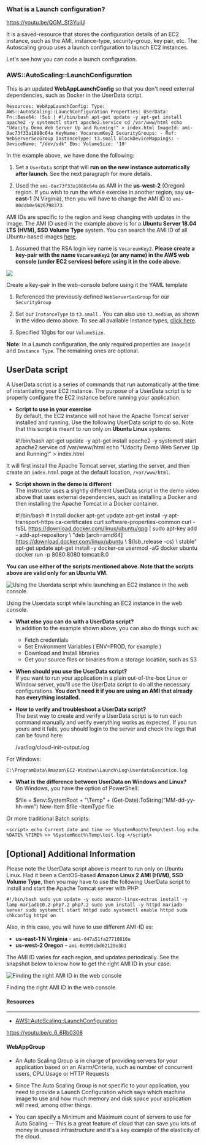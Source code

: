 ### What is a Launch configuration?

https://youtu.be/QGM_Sf3YuiU

It is a saved-resource that stores the configuration details of an EC2 instance, such as the AMI, instance-type, security-group, key pair, etc. The Autoscaling group uses a launch configuration to launch EC2 instances.

Let's see how you can code a launch configuration.

### AWS::AutoScaling::LaunchConfiguration

This is an updated **WebAppLaunchConfig** so that you don't need external dependencies, such as Docker in the UserData script.
    
    Resources: WebAppLaunchConfig: Type: AWS::AutoScaling::LaunchConfiguration Properties: UserData: Fn::Base64: !Sub | #!/bin/bash apt-get update -y apt-get install apache2 -y systemctl start apache2.service cd /var/www/html echo "Udacity Demo Web Server Up and Running!" > index.html ImageId: ami-0ac73f33a1888c64a KeyName: VocareumKey2 SecurityGroups: - Ref: WebServerSecGroup InstanceType: t3.small BlockDeviceMappings: - DeviceName: "/dev/sdk" Ebs: VolumeSize: '10' 

In the example above, we have done the following:

1. Set a `UserData` script that will **run on the new instance automatically after launch**. See the next paragraph for more details.

1. Used the `ami-0ac73f33a1888c64a` as AMI in the **us-west-2** (Oregon) region. If you wish to run the whole exercise in another region, say **us-east-1** (N Virginia), then you will have to change the AMI ID to `ami-00ddb0e5626798373`.

AMI IDs are specific to the region and keep changing with updates in the image. The AMI ID used in the example above is for a **Ubuntu Server 18.04 LTS (HVM), SSD Volume Type** system. You can search the AMI ID of all Ubuntu-based images [here](https://cloud-images.ubuntu.com/locator/).

1. Assumed that the RSA login key name is `VocareumKey2`. **Please create a key-pair with the name `VocareumKey2` (or any name) in the AWS web console (under EC2 services) before using it in the code above.**

![](https://video.udacity-data.com/topher/2021/February/601d80af_screenshot-2021-02-05-at-10.59.34-pm/screenshot-2021-02-05-at-10.59.34-pm.png)

Create a key-pair in the web-console before using it the YAML template

1. Referenced the previously defined `WebServerSecGroup` for our `SecurityGroup`

1. Set our `InstanceType` to `t3.small` . You can also use `t3.medium`, as shown in the video demo above. To see all available instance types, [click here](https://docs.aws.amazon.com/AWSEC2/latest/UserGuide/instance-types.html#AvailableInstanceTypes).

1. Specified 10gbs for our `VolumeSize`.

**Note**: In a Launch configuration, the only required properties are `ImageId` and `Instance Type`. The remaining ones are optional.

## UserData script

A UserData script is a series of commands that run automatically at the time of instantiating your EC2 instance. The purpose of a UserData script is to properly configure the EC2 instance before running your application.

* **Script to use in your exercise**  
By default, the EC2 instance will not have the Apache Tomcat server installed and running. Use the following UserData script to do so. Note that this script is meant to run only on **Ubuntu Linux** systems.
    
     #!/bin/bash apt-get update -y apt-get install apache2 -y systemctl start apache2.service cd /var/www/html echo "Udacity Demo Web Server Up and Running!" > index.html 

It will first install the Apache Tomcat server, starting the server, and then create an `index.html` page at the default location, `/var/www/html`.

* **Script shown in the demo is different**  
The instructor uses a slightly different UserData script in the demo video above that uses external dependencies, such as installing a Docker and then installing the Apache Tomcat in a Docker container.
    
     #!/bin/bash # Install docker apt-get update apt-get install -y apt-transport-https ca-certificates curl software-properties-common curl -fsSL https://download.docker.com/linux/ubuntu/gpg | sudo apt-key add - add-apt-repository \ "deb [arch=amd64] https://download.docker.com/linux/ubuntu \ $(lsb_release -cs) \ stable" apt-get update apt-get install -y docker-ce usermod -aG docker ubuntu docker run -p 8080:8080 tomcat:8.0 

**You can use either of the scripts mentioned above. Note that the scripts above are valid only for an Ubuntu VM.**

![Using the Userdata script while launching an EC2 instance in the web console. ](https://video.udacity-data.com/topher/2021/February/601d639d_screenshot-2021-02-05-at-8.54.44-pm/screenshot-2021-02-05-at-8.54.44-pm.png)

Using the Userdata script while launching an EC2 instance in the web console.

* **What else you can do with a UserData script?**  
In addition to the example shown above, you can also do things such as:
  * Fetch credentials
  * Set Environment Variables ( ENV=PROD, for example )
  * Download and Install libraries
  * Get your source files or binaries from a storage location, such as S3

* **When should you use the UserData script?**  
If you want to run your application in a plain out-of-the-box Linux or Window server, you'll use the UserData script to do all the necessary configurations. **You don't need it if you are using an AMI that already has everything installed.**

* **How to verify and troubleshoot a UserData script?**  
The best way to create and verify a UserData script is to run each command manually and verify everything works as expected. If you run yours and it fails, you should login to the server and check the logs that can be found here:
    
    /var/log/cloud-init-output.log 

For Windows:
    
    C:\ProgramData\Amazon\EC2-Windows\Launch\Log\UserdataExecution.log 

* **What is the difference between UserData on Windows and Linux?**  
On Windows, you have the option of PowerShell:
    
    <powershell> $file = $env:SystemRoot + "\Temp\" + (Get-Date).ToString("MM-dd-yy-hh-mm") New-Item $file -ItemType file </powershell> 

Or more traditional Batch scripts:
    
    <script> echo Current date and time >> %SystemRoot%\Temp\test.log echo %DATE% %TIME% >> %SystemRoot%\Temp\test.log </script> 

## \[Optional\] Additional lnformation

Please note the UserData script above is meant to run only on Ubuntu Linux. Had it been a CentOS-based **Amazon Linux 2 AMI (HVM), SSD Volume Type**, then you may have to use the following UserData script to install and start the Apache Tomcat server with PHP:
    
    #!/bin/bash sudo yum update -y sudo amazon-linux-extras install -y lamp-mariadb10.2-php7.2 php7.2 sudo yum install -y httpd mariadb-server sudo systemctl start httpd sudo systemctl enable httpd sudo chkconfig httpd on 

Also, in this case, you will have to use different AMI-ID as:

* **us-east-1 N Virginia** - `ami-047a51fa27710816e`
* **us-west-2 Oregon** - `ami-0e999cbd62129e3b1`

The AMI ID varies for each region, and updates periodically. See the snapshot below to know how to get the right AMI ID in your case.

![Finding the right AMI ID in the web console](https://video.udacity-data.com/topher/2021/November/61828b07_screenshot-2021-11-03-at-6.17.45-pm/screenshot-2021-11-03-at-6.17.45-pm.png)

Finding the right AMI ID in the web console

#### Resources

---

* [AWS::AutoScaling::LaunchConfiguration](https://docs.aws.amazon.com/AWSCloudFormation/latest/UserGuide/aws-properties-as-launchconfig.html)

https://youtu.be/c_6_6Rb0308

#### WebAppGroup

* An Auto Scaling Group is in charge of providing servers for your application based on an Alarm/Criteria, such as number of concurrent users, CPU Usage or HTTP Requests

* Since The Auto Scaling Group is not specific to your application, you need to provide a Launch Configuration which says which machine image to use and how much memory and disk space your application will need, among other things.

* You can specify a Minimum and Maximum count of servers to use for Auto Scaling -- This is a great feature of cloud that can save you lots of money in unused infrastructure and it's a key example of the elasticity of the cloud.

